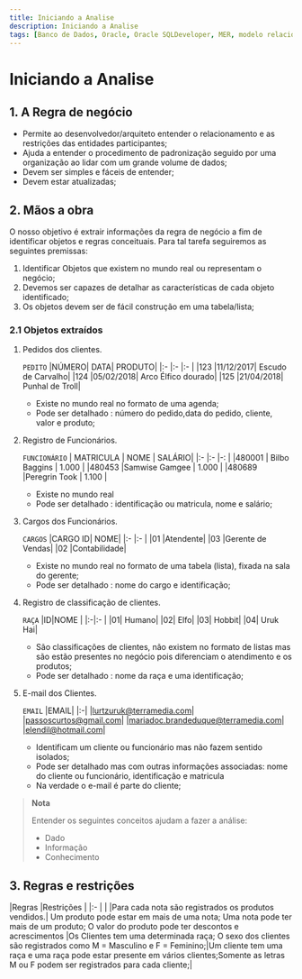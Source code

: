 ```yaml
---
title: Iniciando a Analise
description: Iniciando a Analise
tags: [Banco de Dados, Oracle, Oracle SQLDeveloper, MER, modelo relacional,PostgreSQL]
---
```


# Iniciando a Analise

## 1. A Regra de negócio
- Permite ao desenvolvedor/arquiteto entender o relacionamento e as restrições das entidades participantes;
- Ajuda a entender o procedimento de padronização seguido por uma organização ao lidar com um grande volume de dados;
- Devem ser simples e fáceis de entender;
- Devem estar atualizadas;

## 2. Mãos a obra
O nosso objetivo é extrair informações da regra de negócio a fim de identificar objetos e regras conceituais. Para tal tarefa seguiremos as seguintes premissas:

1. Identificar Objetos que existem no mundo real ou representam o negócio;
1. Devemos ser capazes de detalhar as características de cada objeto identificado;
1. Os objetos devem ser de fácil construção em uma tabela/lista;

### 2.1 Objetos extraídos
1. Pedidos dos clientes.

    `PEDITO`
    |NÚMERO|	DATA|	PRODUTO|
    |:-    |:-     |:-    |
    |123	 |11/12/2017|	Escudo de Carvalho|
    |124	 |05/02/2018|	Arco Élfico dourado|
    |125	 |21/04/2018|	Punhal de Troll|

    - Existe no mundo real no formato de uma agenda;
    - Pode ser detalhado : número do pedido,data do pedido, cliente, valor e produto;

1. Registro de Funcionários.

    `FUNCIONÁRIO`
    | MATRICULA |	NOME          |	SALÁRIO|
    |:-         |:-             |-:      |
    |480001     |	Bilbo Baggins |	1.000   |
    |480453	    |Samwise Gamgee |	1.000   |
    |480689	    |Peregrin Took  |	1.100   |

    - Existe no mundo real
    - Pode ser detalhado : identificação ou matricula, nome e salário;
1. Cargos dos Funcionários.

    `CARGOS`
    |CARGO ID|	NOME|
    |:-      |:-    |
    |01	     |Atendente|
    |03	     |Gerente de Vendas|
    |02	     |Contabilidade|

    - Existe no mundo real no formato de uma tabela (lista), fixada na sala do gerente;
    - Pode ser detalhado : nome do cargo e identificação;

1. Registro de classificação de clientes.

    `RAÇA`
    |ID|NOME  |
    |:-|:-  |
    |01|	Humano|
    |02|	Elfo|
    |03|	Hobbit|
    |04|	Uruk Hai|

    - São classificações de clientes, não existem no formato de listas mas são estão presentes no negócio pois diferenciam o atendimento e os produtos;
    - Pode ser detalhado : nome da raça e uma identificação;
1. E-mail dos Clientes.

    `EMAIL`
    |EMAIL|
    |:-|
    |lurtzuruk@terramedia.com|
    |passoscurtos@gmail.com|
    |mariadoc.brandeduque@terramedia.com|
    |elendil@hotmail.com|

    - Identificam um cliente ou funcionário mas não fazem sentido isolados;
    - Pode ser detalhado mas com outras informações associadas: nome do cliente ou funcionário, identificação e matricula
    - Na verdade o e-mail é parte do cliente;

> **Nota**
>
>Entender os seguintes conceitos ajudam a fazer a análise:
> - Dado
> - Informação
> - Conhecimento

## 3. Regras e restrições
|Regras             |Restrições           |
|:-                 |                     |
|Para cada nota são registrados os produtos vendidos.| Um produto pode estar em mais de uma nota; Uma nota pode ter mais de um produto; O valor do produto pode ter descontos e acrescimentos
|Os Clientes tem uma determinada raça; O sexo dos clientes são registrados como M = Masculino e F = Feminino;|Um cliente tem uma raça e uma raça pode estar presente em vários clientes;Somente as letras M ou F podem ser registrados para cada cliente;|
